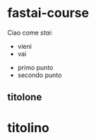 # fastai-course

Ciao come *stai*:
- vieni
- vai

* primo punto
* secondo punto
 ## titolone
 # titolino
 
